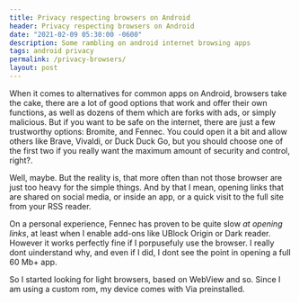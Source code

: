 ```yaml
---
title: Privacy respecting browsers on Android
header: Privacy respecting browsers on Android
date: "2021-02-09 05:30:00 -0600"
description: Some rambling on android internet browsing apps
tags: android privacy
permalink: /privacy-browsers/
layout: post
---
```


When it comes to alternatives for common apps on Android, browsers take the cake, there are a lot of good options that work and offer their own functions, as well as dozens of them which are forks with ads, or simply malicious.
But if you want to be safe on the internet, there are just a few trustworthy options: Bromite, and Fennec.
You could open it a bit and allow others like Brave, Vivaldi, or Duck Duck Go, but you should choose one of the first two if you really want the maximum amount of security and control, right?.

Well, maybe. But the reality is, that more often than not those browser are just too heavy for the simple things. And by that I mean, opening links that are shared on social media, or inside an app, or a quick visit to the full site from your RSS reader.

On a personal experience, Fennec has proven to be quite slow *at opening links*, at least when I enable add-ons like UBlock Origin or Dark reader. However it works perfectly fine if I porpusefuly use the browser. I really dont uinderstand why, and even if I did, I dont see the point in opening a full 60 Mb+ app.

So I started looking for light browsers, based on WebView and so. Since I am using a custom rom, my device comes with Via preinstalled. 

